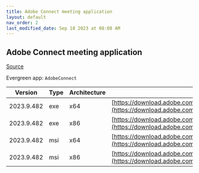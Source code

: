 ```yaml
---
title: Adobe Connect meeting application
layout: default
nav_order: 2
last_modified_date: Sep 18 2023 at 08:08 AM
---
```


## Adobe Connect meeting application

[Source](https://www.adobe.com/products/adobeconnect.html)

Evergreen app: `AdobeConnect`

| Version    | Type | Architecture | URI                                                                                                                                                                                                  |
| ---------- | ---- | ------------ | ---------------------------------------------------------------------------------------------------------------------------------------------------------------------------------------------------- |
| 2023.9.482 | exe  | x64          | [https://download.adobe.com/pub/connect/updaters/meeting/11_0/ConnectAppSetup11_2023_9_482.exe](https://download.adobe.com/pub/connect/updaters/meeting/11_0/ConnectAppSetup11_2023_9_482.exe)       |
| 2023.9.482 | exe  | x86          | [https://download.adobe.com/pub/connect/updaters/meeting/11_0/ConnectAppSetup11_2023_9_482_32.exe](https://download.adobe.com/pub/connect/updaters/meeting/11_0/ConnectAppSetup11_2023_9_482_32.exe) |
| 2023.9.482 | msi  | x64          | [https://download.adobe.com/pub/connect/updaters/meeting/11_0/ConnectApp11_2023_9_482.msi](https://download.adobe.com/pub/connect/updaters/meeting/11_0/ConnectApp11_2023_9_482.msi)                 |
| 2023.9.482 | msi  | x86          | [https://download.adobe.com/pub/connect/updaters/meeting/11_0/ConnectApp11_2023_9_482_32.msi](https://download.adobe.com/pub/connect/updaters/meeting/11_0/ConnectApp11_2023_9_482_32.msi)           |
